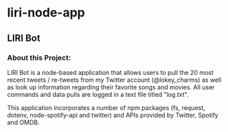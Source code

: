 # liri-node-app
<h2>LIRI Bot</h2>

<h3>About this Project:</h3>
LIRI Bot is a node-based application that allows users to pull the 20 most recent tweets / re-tweets from my Twitter account (@lokey_charms) as well as look up  information regarding their favorite songs and movies. All user commands and data pulls are logged in a text file titled "log.txt".

This application incorporates a number of npm packages (fs, request, dotenv, node-spotify-api and twitter) and APIs provided by Twitter, Spotify and OMDB. 


